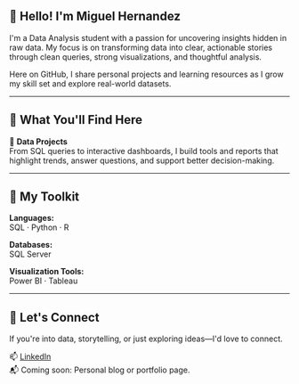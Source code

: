 ## 👋 Hello! I'm Miguel Hernandez

I'm a Data Analysis student with a passion for uncovering insights hidden in raw data. My focus is on transforming data into clear, actionable stories through clean queries, strong visualizations, and thoughtful analysis.

Here on GitHub, I share personal projects and learning resources as I grow my skill set and explore real-world datasets.

---

## 📂 What You'll Find Here

🧠 **Data Projects**  
From SQL queries to interactive dashboards, I build tools and reports that highlight trends, answer questions, and support better decision-making.

---

## 🧰 My Toolkit

**Languages:**  
SQL · Python · R

**Databases:**  
SQL Server

**Visualization Tools:**  
Power BI · Tableau

---

## 🤝 Let's Connect

If you're into data, storytelling, or just exploring ideas—I'd love to connect.

📫 [LinkedIn](https://www.linkedin.com/in/miguel-angel-hernandez-fernandez-2bb142224)  
📬 Coming soon: Personal blog or portfolio page.

